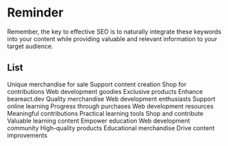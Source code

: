 # Reminder

Remember, the key to effective SEO is to naturally integrate these keywords
into your content while providing valuable and relevant information to your
target audience.

## List

Unique merchandise for sale
Support content creation
Shop for contributions
Web development goodies
Exclusive products
Enhance beareact.dev
Quality merchandise
Web development enthusiasts
Support online learning
Progress through purchases
Web development resources
Meaningful contributions
Practical learning tools
Shop and contribute
Valuable learning content
Empower education
Web development community
High-quality products
Educational merchandise
Drive content improvements

